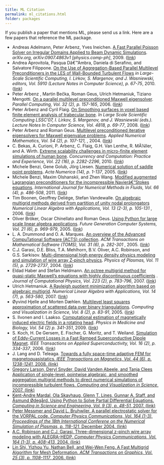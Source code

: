 ```yaml
---
title: ML Citation
permalink: ml_citations.html
folder: packages
---
```


If you publish a paper that mentions ML, please send us a link. Here are a few papers that reference the ML package.

*   Andreas Adelmann, Peter Arbenz, Yves Ineichen. <span style="text-decoration: underline;">A Fast Parallel Poisson Solver on Irregular Domains Applied to Beam Dynamic Simulations</span>. <cite>arXiv.org, arXiv:0907.4863v1 [physics.comp-ph]</cite>, 2009\. ([link](http://arxiv.org/abs/0907.4863v1))
*   Andrea Aprovitola, Pasqua Dâ€™Ambra, Daniela di Serafino, and Salvatore Filippone. <span style="text-decoration: underline;">On the Use of Aggregation-Based Parallel Multilevel Preconditioners in the LES of Wall-Bounded Turbulent Flows</span> <cite>in Large-Scale Scientific Computing, I. Lirkov, S. Margenov, and J. Wasniewski, editors, Vol. 5910 (Lecture Notes in Computer Science), p. 67-75</cite>, 2010\. ([link](http://dx.doi.org/10.1007/978-3-642-12535-5_6))
*   Peter Arbenz , Martin Bečka, Roman Geus, Ulrich Hetmaniuk, Tiziano Mengotti. <span style="text-decoration: underline;">On a parallel multilevel preconditioned Maxwell eigensolver</span>. <cite>Parallel Computing, Vol. 32 (2), p. 157-165</cite>, 2006\. ([link](http://dx.doi.org/10.1016/j.parco.2005.06.005))
*   Peter Arbenz and Cyril Flaig. <span style="text-decoration: underline;">On Smoothing surfaces in voxel based finite element analysis of trabecular bone</span>. <cite>In Large Scale Scientific Computing LSSC’07, I. Lirkov, S. Margenov, and J. Wasniewski (eds.). Lecture Notes In Computer Science, Vol. 4818, p. 69-77</cite>, 2008\. ([link](http://dx.doi.org/10.1007/978-3-540-78827-0_6))
*   Peter Arbenz and Roman Geus. <span style="text-decoration: underline;">Multilevel preconditioned iterative eigensolvers for Maxwell eigenvalue problems</span>. <cite>Applied Numerical Mathematics, Vol. 54 (2), p. 107-121,</cite> , 2004\. ([link](http://dx.doi.org/10.1016/j.apnum.2004.09.026))
*   C. Bekas, A. Curioni, P. Arbenz, C. Flaig, G.H. Van Lenthe, R. MÃ¼ller, and A. Wirth. <span style="text-decoration: underline;">Extreme scalability challenges in micro-finite element simulations of human bone</span>. <cite>Concurrency and Computation: Practice and Experience, Vol. 22 (16), p. 2282-2296</cite>, 2010\. ([link](http://dx.doi.org/10.1002/cpe.1591))
*   Michele Benzi, Gene Golub, Jörg Liesen. <span style="text-decoration: underline;">Numerical solution of saddle point problems</span>. <cite>Acta Numerica (14), p. 1-137</cite>, 2005\. ([link](http://dx.doi.org/10.1017/S0962492904000212))
*   Michele Benzi, Maxim Olshanskii, and Zhen Wang. <span style="text-decoration: underline;">Modified augmented Lagrangian preconditioners for the incompressible Navierâ€“Stokes equations</span>. <cite>International Journal for Numerical Methods in Fluids, Vol. 66 (4), p. 486-508</cite>, 2011\. ([link](http://dx.doi.org/10.1002/fld.2267))
*   Tim Boonen, Geoffrey Deliége, Stefan Vandewalle. <span style="text-decoration: underline;">On algebraic multigrid methods derived from partition of unity nodal prolongators</span> <cite>Numerical Linear Algebra with Applications, Vol. 13 (2-3), p. 105-131</cite> , 2006\. ([link](http://dx.doi.org/10.1002/nla.474))
*   Oliver Bröker, Oscar Chinellato and Roman Geus. <span style="text-decoration: underline;">Using Python for large scale linear algebra applications</span>. <cite>Future Generation Computer Systems, Vol. 21 (6), p. 969-979</cite>, 2005\. ([link](http://dx.doi.org/10.1016/j.future.2005.02.001))
*   L. A. Drummond and O. A. Marques. <span style="text-decoration: underline;">An overview of the Advanced CompuTational Software (ACTS) collection</span>. <cite>ACM Transactions on Mathematical Software (TOMS), Vol. 31 (6), p. 282-301</cite> , 2005\. ([link](http://dx.doi.org/10.1145/1089014.1089016))
*   C.J. Garasi, D.E. Bliss, T.A. Mehlhorn, B.V. Oliver, A.C. Robinson, and G.S. Sarkisov. <span style="text-decoration: underline;">Multi-dimensional high energy density physics modeling and simulation of wire array Z-pinch physics</span>. <cite>Physics of Plasmas, Vol. 11 (5), p. 2729-2737</cite>, 2004\. ([link](http://dx.doi.org/10.1063/1.1683506))
*   Eldad Haber and Stefan Heldmann. <span style="text-decoration: underline;">An octree multigrid method for quasi-static Maxwell’s equations with highly discontinuous coefficients</span> . <cite>Journal of Computational Physics, Vol. 223 (2), p. 783-796</cite>, 2007\. ([link](http://dx.doi.org/10.1016/j.jcp.2006.10.012))
*   Ulrich Hetmaniuk. <span style="text-decoration: underline;">A Rayleigh quotient minimization algorithm based on algebraic multigrid</span>. <cite>Numerical Linear Algebra with Applications, Vol. 14 (7), p. 563-580</cite>, 2007\. ([link](http://dx.doi.org/10.1002/nla.545))
*   Øyvind Hjelle and Morten Dæhlen. <span style="text-decoration: underline;">Multilevel least squares approximation of scattered data over binary triangulations</span>. <cite>Computing and Visualization in Science, Vol. 8 (2), p. 83-91</cite>, 2005\. ([link](http://dx.doi.org/10.1007/s00791-005-0154-7))
*   S. Ilvonen and I. Laakso. <span style="text-decoration: underline;">Computational estimation of magnetically induced electric fields in a rotating head</span>. <cite>Physics in Medicine and Biology, Vol. 54 (2) p. 341-351</cite>, 2009\. ([link](http://dx.doi.org/10.1088/0031-9155/54/2/011))
*   S. Koch, H. De Gersem, E. Fischer, G. Moritz, and T. Weiland. <span style="text-decoration: underline;">Simulation of Eddy-Current Losses in a Fast Ramped Superconductive Dipole Magnet</span>. <cite>IEEE Transactions on Applied Superconductivity, Vol. 16 (2), p. 334-337</cite>, 2006\. ([link](http://dx.doi.org/10.1109/TASC.2006.870003))
*   J. Lang and D. Teleaga. <span style="text-decoration: underline;"><span style="text-decoration: underline;">Towards a fully space-time adaptive FEM for magnetoquasistatics<span style="text-decoration: underline;">. <cite>IEEE Transactions on Magnetics, Vol. 44 (6), p. 1238-1241</cite>, 2008\. ([link](http://dx.doi.org/10.1109/TMAG.2007.914837))</span></span></span>
*   <span style="text-decoration: underline;"><span style="text-decoration: underline;"><span style="text-decoration: underline;">Gregory Larson, Deryl Snyder, David Vanden Abeele, and Tanja Clees <span style="text-decoration: underline;">Application of single-level, pointwise algebraic, and smoothed aggregation multigrid methods to direct numerical simulations of incompressible turbulent flows</span>. <cite>Computing and Visualization in Science</cite>, 2007\. ([link](http://dx.doi.org/10.1007/s00791-006-0055-4))</span></span></span>
*   <span style="text-decoration: underline;"><span style="text-decoration: underline;"><span style="text-decoration: underline;">Kent-Andre Mardal, Ola Skavhaug, Glenn T. Lines, Gunnar A. Staff, and Åsmund Ødegård. <span style="text-decoration: underline;">Using Python to Solve Partial Differential Equations</span>. <cite>Computing in Science and Engineering, Vol. 9 (3), p. 48-51</cite>, 2007\. ([link](http://dx.doi.org/10.1109/MCSE.2007.64))</span></span></span>
*   <span style="text-decoration: underline;"><span style="text-decoration: underline;"><span style="text-decoration: underline;">Peter Messmer and David L. Bruhwiler. <span style="text-decoration: underline;">A parallel electrostatic solver for the VORPAL code</span>. <cite>Computer Physics Communications, Vol. 164 (1-3), Proceedings of the 18th International Conferene on the Numerical Simulation of Plasmas, p. 118-121</cite>, December 2004\. ([link](http://dx.doi.org/10.1016/j.cpc.2004.06.018))</span></span></span>
*   <span style="text-decoration: underline;"><span style="text-decoration: underline;"><span style="text-decoration: underline;">A.C. Robinson and C.J. Garasi. <span style="text-decoration: underline;">Three-dimensional z-pinch wire array modeling with ALEGRA-HEDP</span>. <cite>Computer Physics Communications, Vol. 164 (1-3), p. 408-413</cite>, 2004\. ([link](http://dx.doi.org/10.1016/j.cpc.2004.06.054))</span></span></span>
*   <span style="text-decoration: underline;"><span style="text-decoration: underline;">Lin Shi, Yizhou Yu, Nathan Bell, and Wei-Wen Feng. <span style="text-decoration: underline;">A Fast Multigrid Algorithm for Mesh Deformation</span>. <cite>ACM Transactions on Graphics, Vol. 25 (3), p. 1108-1117</cite>, 2006\. ([link](http://dx.doi.org/10.1145/1141911.1142001))</span></span>